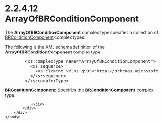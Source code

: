 <html dir="LTR" xmlns:mshelp="http://msdn.microsoft.com/mshelp" xmlns:ddue="http://ddue.schemas.microsoft.com/authoring/2003/5" xmlns:xlink="http://www.w3.org/1999/xlink" xmlns:tool="http://www.microsoft.com/tooltip">
    <head>
        <meta http-equiv="Content-Type" content="text/html; CHARSET=utf-8"></meta>
        <meta name="save" content="history"></meta>
        <title>2.2.4.12 ArrayOfBRConditionComponent</title>
        <xml>
            <mshelp:toctitle title="2.2.4.12 ArrayOfBRConditionComponent"></mshelp:toctitle>
            <mshelp:rltitle title="[MS-SSMDSWS-15]: ArrayOfBRConditionComponent"></mshelp:rltitle>
            <mshelp:keyword index="A" term="b15c8549-21f3-488b-9053-eacfc65d79e2"></mshelp:keyword>
            <mshelp:attr name="DCSext.ContentType" value="open specification"></mshelp:attr>
            <mshelp:attr name="AssetID" value="b15c8549-21f3-488b-9053-eacfc65d79e2"></mshelp:attr>
            <mshelp:attr name="TopicType" value="kbRef"></mshelp:attr>
            <mshelp:attr name="DCSext.Title" value="[MS-SSMDSWS-15]: ArrayOfBRConditionComponent" />
        </xml>
    </head>
    <body>
        <div id="header">
            <h1 class="heading">2.2.4.12 ArrayOfBRConditionComponent</h1>
        </div>
        <div id="mainSection">
            <div id="mainBody">
                <div id="allHistory" class="saveHistory"></div>
                <div id="sectionSection0" class="section" name="collapseableSection">
                    

<p>The <b>ArrayOfBRConditionComponent</b> complex type
specifies a collection of <a href="4427c15e-1ae3-4db1-97fd-f9525e51313a.md">BRConditionComponent</a>
complex types.</p>

<p>The following is the XML schema definition of the <b>ArrayOfBRConditionComponent</b>
complex type.</p>

<dl>
<dd>
<div><pre>   &lt;xs:complexType name=&quot;ArrayOfBRConditionComponent&quot;&gt;
     &lt;xs:sequence&gt;
       &lt;xs:element xmlns:q999=&quot;http://schemas.microsoft.com/sqlserver/masterdataservices/2009/09&quot; minOccurs=&quot;0&quot; maxOccurs=&quot;unbounded&quot; name=&quot;BRConditionComponent&quot; nillable=&quot;true&quot; type=&quot;q999:BRConditionComponent&quot; xmlns:xs=&quot;http://www.w3.org/2001/XMLSchema&quot; /&gt;
     &lt;/xs:sequence&gt;
   &lt;/xs:complexType&gt;
</pre></div>
</dd></dl>

<p><b>BRConditionComponent</b>: Specifies the <b>BRConditionComponent</b>
complex type.</p>


                </div>
            </div>
        </div>
    </body>
</html>
